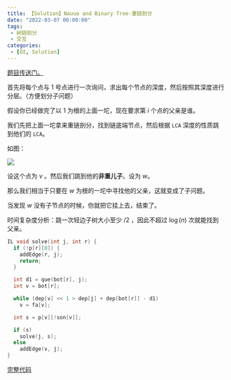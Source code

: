 ```yaml
---
title: 【Solution】Nauuo and Binary Tree-重链剖分
date: "2022-03-07 00:00:00"
tags:
 - 树链剖分
 - 交互
categories:
 - [OI, Solution]
---
```


[题目传送门。](https://loj.ac/p/6669)

<!--more-->

首先将每个点与 $1$ 号点进行一次询问，求出每个节点的深度，然后按照其深度进行分层。（方便划分子问题）

假设你已经做完了以 $1$ 为根的上面一坨，现在要求第 $i$ 个点的父亲是谁。

我们先把上面一坨拿来重链剖分，找到链底端节点，然后根据 $\texttt{LCA}$ 深度的性质跳到他们的 $\texttt{LCA}$。

如图：

![](https://oiwiki.org/graph/images/hld2.png)

设这个点为 $v$ 。然后我们跳到他的**非重儿子**。设为 $w$。

那么我们相当于只要在 $w$ 为根的一坨中寻找他的父亲，这就变成了子问题。

当发现 $w$ 没有子节点的时候，你就把它挂上去，结束了。

时间复杂度分析：跳一次轻边子树大小至少 $/2$ ，因此不超过 $\log(n)$ 次就能找到父亲。

```cpp
IL void solve(int j, int r) {
  if (!p[r][0]) {
    addEdge(r, j);
    return;
  }

  int d1 = que(bot[r], j);
  int v = bot[r];

  while (dep[v] << 1 > dep[j] + dep[bot[r]] - d1)
    v = fa[v];

  int s = p[v][!son[v]];

  if (s)
    solve(j, s);
  else
    addEdge(v, j);
}
```

[完整代码](https://loj.ac/s/1401388)

